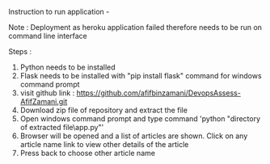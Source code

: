 Instruction to run application -

Note : Deployment as heroku application failed therefore needs to be run on command line interface

Steps :

1) Python needs to be installed
2) Flask needs to be installed with "pip install flask" command for windows command prompt
3) visit github link : https://github.com/afifbinzamani/DevopsAssess-AfifZamani.git
4) Download zip file of repository and extract the file
5) Open windows command prompt and type command 'python "directory of extracted file\app.py"'
6) Browser will be opened and a list of articles are shown. Click on any article name link to view other details of the article
7) Press back to choose other article name 